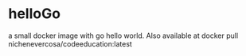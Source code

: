 # helloGo
a small docker image with go hello world. Also available at docker pull nichenevercosa/codeeducation:latest
